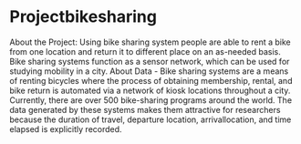 # Projectbikesharing
About the Project:  Using bike sharing system people are able to rent a bike from one location and return it to different  place on an as-needed basis. Bike sharing systems function as a sensor network, which can be used for studying mobility  in a city.
About Data - 
Bike sharing systems are a means of renting bicycles where the process of obtaining membership, 
rental, and bike return is automated via a network of kiosk locations throughout a city. 
Currently, there are over 500 bike-sharing programs around the world.
The data generated by these systems makes them attractive for researchers because the duration of 
travel, departure location, arrivallocation, and time elapsed is explicitly recorded. 
